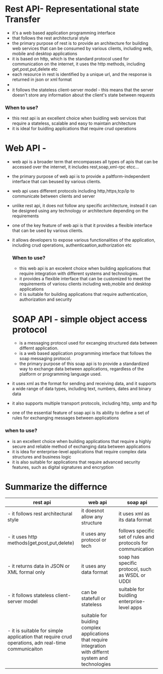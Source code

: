 # Rest API- Representational state Transfer
- it's a web based application programming interface
- that follows the rest architectural style
- the primary purpose of rest is to provide an architecture for building web services that can be consumed by various clients, including web, mobile and desktop applications
- it is based on http, which is the standard protocol used for communication on the internet, it uses the http methods, including get,post,put,delete etc
- each resource in rest is identified by a unique url, and the response is returned in json or xml format
- 
-  it follows the stateless client-server model - this means that the server doesn't store any information about the client's state between requests
### When to use?
- this rest api is an excellent choice when buidling web services that require a stateless, scalable and easy to maintain architecture
- it is ideal for buidling applications that require crud operations




# Web API - 
- web api is a broader term that encompasses all types of apis that can be accessed over the internet, it includes rest,soap,xml-rpc etcc...
- the primary purpose of web api is to provide a paltform-independent interface that can beused by various clients.
- web api uses different protocols including http,https,tcp/ip to communicate between clients and server
- unlike rest api, it does not follow any specific architecture, instead it can be designed using any technology or architecture depending on the requirements
- one of the key feature of web api is that it provides a flexible interface that can be used by various clients.
- it allows developers to expose various functionalities of the application,  including crud operations, authenticaation,authorization etc

  ### When to use?
  - this web api is an excelent choice when building applications that require integration with different systems and technologies.
  - it provides a flexible interface that can be customized to meet the requirements of variosu clients including web,mobile and desktop applications
  - it is suitable for building applications that require authentication, authorization and security




  # SOAP API - simple object access protocol
  - is a messaging protocol used for excanging structured data between differnt application.
  - is a web based application programming interface that follows the soap messaging protocol.
  - the primary purpose of this soap api is to provide a standardized way to exchange data between applications, regardless of the platform or programming language used.
 -  it uses xml as the format for sending and receiving data, and it supports a wide range of data types, including text, numbers, dates and binary data
 -  it also supports multiple transport protocols, including http, smtp and ftp
 -  one of the essential feature of soap api is its ability to define a set of rules for exchanging messages between applications


### when to use?
- is an excellent choice when building applications that require a highly secure and reliable method of exchanging data between applications
- it is idea for enterprise-level applications that require complex data structures and business logic
- it is also suitable for applications that require advanced security features, such as digital signatures and encryption



# Summarize the differnce
| rest api | web api | soap api |
| ------ | ------ | ------- |
| - it follows rest architectural style | it doesnot allow any structure | it uses xml as its data format|
| - it uses http methods(get,post,put,delete) | it uses any protocol or tech | follows specific set of rules and protocols for communication|
| - it returns data in JSON or XML formal only | it uses any data format| soap has specific protocol, such as WSDL or UDDI|
| - it follows stateless client-server model | can be statefull or stateless | suitable for buidling enterprise-level apps|
| - it is suitable for simple application that require crud operations, adn real-time communicaiton | suitable for buiding complex applications that require integration with differnt system and technologies ||

  
